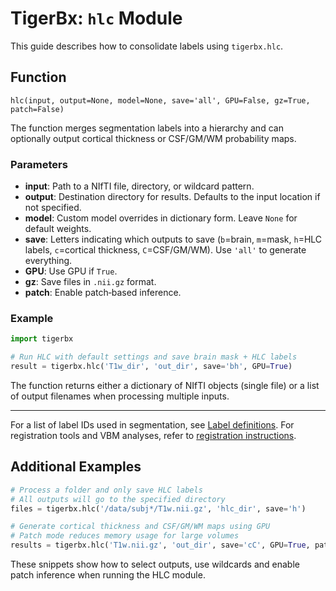 # TigerBx: `hlc` Module

This guide describes how to consolidate labels using `tigerbx.hlc`.

## Function

`hlc(input, output=None, model=None, save='all', GPU=False, gz=True, patch=False)`

The function merges segmentation labels into a hierarchy and can optionally output cortical thickness or CSF/GM/WM probability maps.

### Parameters

- **input**: Path to a NIfTI file, directory, or wildcard pattern.
- **output**: Destination directory for results. Defaults to the input location if not specified.
- **model**: Custom model overrides in dictionary form. Leave `None` for default weights.
- **save**: Letters indicating which outputs to save (`b`=brain, `m`=mask, `h`=HLC labels, `c`=cortical thickness, `C`=CSF/GM/WM). Use `'all'` to generate everything.
- **GPU**: Use GPU if `True`.
- **gz**: Save files in `.nii.gz` format.
- **patch**: Enable patch‑based inference.

### Example

```python
import tigerbx

# Run HLC with default settings and save brain mask + HLC labels
result = tigerbx.hlc('T1w_dir', 'out_dir', save='bh', GPU=True)
```

The function returns either a dictionary of NIfTI objects (single file) or a list of output filenames when processing multiple inputs.

---

For a list of label IDs used in segmentation, see [Label definitions](seglabel.md). For registration tools and VBM analyses, refer to [registration instructions](reginstruction.md).


Additional Examples
-------------------

```python
# Process a folder and only save HLC labels
# All outputs will go to the specified directory
files = tigerbx.hlc('/data/subj*/T1w.nii.gz', 'hlc_dir', save='h')

# Generate cortical thickness and CSF/GM/WM maps using GPU
# Patch mode reduces memory usage for large volumes
results = tigerbx.hlc('T1w.nii.gz', 'out_dir', save='cC', GPU=True, patch=True)
```

These snippets show how to select outputs, use wildcards and enable
patch inference when running the HLC module.
